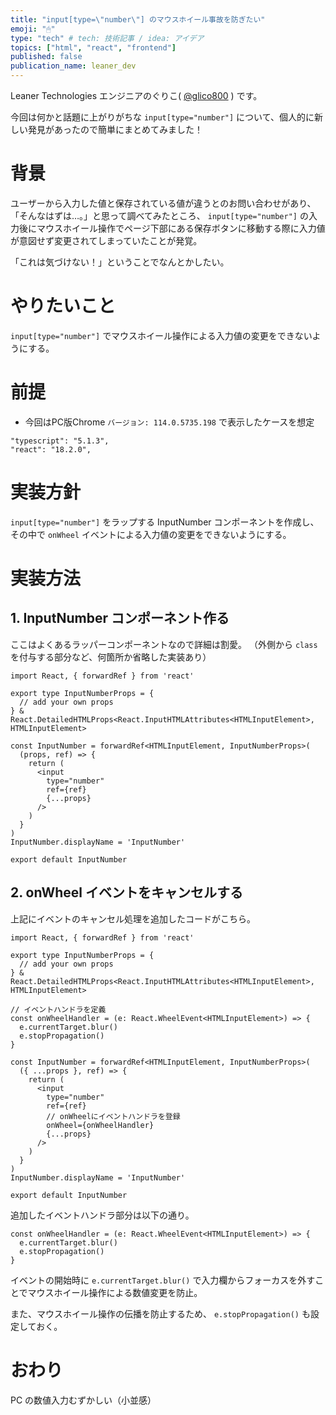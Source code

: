 ```yaml
---
title: "input[type=\"number\"] のマウスホイール事故を防ぎたい"
emoji: "🖱"
type: "tech" # tech: 技術記事 / idea: アイデア
topics: ["html", "react", "frontend"]
published: false
publication_name: leaner_dev
---
```


Leaner Technologies エンジニアのぐりこ( [@glico800](https://twitter.com/glico800) ) です。

今回は何かと話題に上がりがちな `input[type="number"]` について、個人的に新しい発見があったので簡単にまとめてみました！

# 背景
ユーザーから入力した値と保存されている値が違うとのお問い合わせがあり、「そんなはずは…。」と思って調べてみたところ、 `input[type="number"]` の入力後にマウスホイール操作でページ下部にある保存ボタンに移動する際に入力値が意図せず変更されてしまっていたことが発覚。

「これは気づけない！」ということでなんとかしたい。

# やりたいこと
`input[type="number"]` でマウスホイール操作による入力値の変更をできないようにする。

# 前提
- 今回はPC版Chrome `バージョン: 114.0.5735.198` で表示したケースを想定

```
"typescript": "5.1.3",
"react": "18.2.0",
```


# 実装方針
`input[type="number"]` をラップする InputNumber コンポーネントを作成し、その中で `onWheel` イベントによる入力値の変更をできないようにする。

# 実装方法
## 1. InputNumber コンポーネント作る
ここはよくあるラッパーコンポーネントなので詳細は割愛。
（外側から `class` を付与する部分など、何箇所か省略した実装あり）

```tsx:InputNumber.tsx
import React, { forwardRef } from 'react'

export type InputNumberProps = {
  // add your own props
} & React.DetailedHTMLProps<React.InputHTMLAttributes<HTMLInputElement>, HTMLInputElement>

const InputNumber = forwardRef<HTMLInputElement, InputNumberProps>(
  (props, ref) => {
    return (
      <input
        type="number"
        ref={ref}
        {...props}
      />
    )
  }
)
InputNumber.displayName = 'InputNumber'

export default InputNumber
```

## 2. onWheel イベントをキャンセルする

上記にイベントのキャンセル処理を追加したコードがこちら。

```tsx:InputNumber.tsx
import React, { forwardRef } from 'react'

export type InputNumberProps = {
  // add your own props
} & React.DetailedHTMLProps<React.InputHTMLAttributes<HTMLInputElement>, HTMLInputElement>

// イベントハンドラを定義
const onWheelHandler = (e: React.WheelEvent<HTMLInputElement>) => {
  e.currentTarget.blur()
  e.stopPropagation()
}

const InputNumber = forwardRef<HTMLInputElement, InputNumberProps>(
  ({ ...props }, ref) => {
    return (
      <input
        type="number"
        ref={ref}
        // onWheelにイベントハンドラを登録
        onWheel={onWheelHandler}
        {...props}
      />
    )
  }
)
InputNumber.displayName = 'InputNumber'

export default InputNumber
```

追加したイベントハンドラ部分は以下の通り。

```tsx
const onWheelHandler = (e: React.WheelEvent<HTMLInputElement>) => {
  e.currentTarget.blur()
  e.stopPropagation()
}
```

イベントの開始時に `e.currentTarget.blur()` で入力欄からフォーカスを外すことでマウスホイール操作による数値変更を防止。

また、マウスホイール操作の伝播を防止するため、 `e.stopPropagation()` も設定しておく。

# おわり
PC の数値入力むずかしい（小並感）